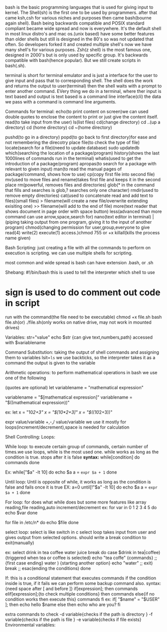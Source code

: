 bash is the basic programming languages that is used for giving input to kernel.
The Shell(sh) is the first one to be used by programmers.
after that came ksh,csh for various niches and purposes then came bash(bourne again shell).
Bash being backwards compatible and POSIX   standard compliant became wide spread and now is everywhere.
It's the default shell in most linux distro's and mac os.(unix based)
have some better features than older shells but still is designed in the 80's so was not updated that often.
So developers forked it and created multiple shell's now we have many shell's for various purposes.
Zsh(z shell) is the most famous one, designed in 2000's but is only used by specific group.
It's backwards compatible with bash(hence popular).
But we still create scripts in bash(.sh).

terminal is short for terminal emulator and is just a interface for the user to give input and pass that to corresponding shell.
The shell does the work and returns the output to user(terminal)
then the shell waits with a prompt to enter another command.
EVery thing we do in a terminal, where ther input is text based and output is text based is a command line interface(cli)
the data we pass with a command is command line arguments.

Commands for terminal:
echo(to print content on screen)we can used double quotes to enclose the content to print or just give the content itself.
read(to take input from the user)
ls(list files)
cd(change directory)
    cd ..(up a directory)
    cd (home directory)
    cd ~(home directory)

pushd(to go in a directory)
popd(to go back to first directory)for ease and not remembering the direcotry place
file(to check the type of file)
locate(search for a file)(need to update database)
    sudo updatedb
which(searching the location of a package/program)
history(shows the last 1000lines of commands run in the terminal)
whatis(used to get the introduction of a package/program)
apropas(to search for a package with relevant to given input)
man(to read the manual pages of package/command, shows how to use)
cp(copy first file into second file)
mv(used to move files and rename)takes first file and keeps it in the second place
rm(powerful, removes files and directories)
glob(* in the command that fills and searches is glob,? searches only one character)
rmdir(used to remove empty directories)
cat(used to concatenate read and add text to files)(small files)
    > filename(will create a new file/overwrite extending exisiting one)
    >> filename(will add to the end of file)
more(text reader that shows document in page order with space button)
less(advanced than more command can use arrow,space,search for)
nano(text editor in terminal)
|(piping taking output from one program, giving it to the input of another program)
chmod(changing permission for user,group,everyone to give read(4) write(2) execute(1) access.)chmod 755 or +x
killall(kills the process name given)


Bash Scripting:
just creating a file with all the commands to perform on execution is scripting.
we can use multiple shells for scripting.

most common and wide spread is bash can have extension .bash, or .sh

Shebang:
#!/bin/bash
this is used to tell the interpreter which shell to use
# sign is used to do comment out code in script
run with the command(the file need to be executable) chmod +x file.sh
bash file.sh(or)
./file.sh(only works on native drive, may not work in mounted drives)

Variables:
str="value"
echo $str
{can give text,numbers,path}
accessed with $variablename

Command Substitution:
taking the output of shell commands and assigning them to variables
lsit=`ls`
we use backticks, so the interpreter takes it as a command
the output is given to the variable

Arithmetic operations:
to perform mathematical operations in bash we use one of the following

(quotes are optional)
let variablename = "mathematical expression"

variablename = "$[mathematical expression]"
variablename = "$((mathematical expression))"

ex:
let x = "10*2+3"
x = "$[10*2+3]"
x = "$((10*2+3))"

expr value/variable +,-,/ value/variable
we use it mostly for loops(increment/decrement),space is needed for calculation

Shell Controlling:
Loops:

While loop:
to execute certain group of commands, certain number of times.we use loops, while is the most used one.
while works as long as the condition is true. stops after it is false
**syntax:**
while[condition]
do 
commands
done

Ex:
while["$a" -lt 10]
do
echo $a
a = `expr $a + 1`
done

Until loop:
Until is opposite of while, it works as long as the condition is false and fails once it is true
EX:
a=0
until[!"$a" -lt 10]
do
echo $a
a = `expr $a + 1`
done

For loop:
for does what while does but some more features like array reading,file reading,auto increment/decrement
ex:
for var in 0 1 2 3 4 5 
do 
echo $var
done

for file in /etc/n*
do
echo $file
done

select loop:
select is like switch in c
select loop takes input from user and gives output from selected options.
should write a break condition to exit(manually)

ex:
select drink in tea coffee water juice break
do
case $drink in
tea|coffee)              {triggered when tea or coffee is selected}
echo "tea coffe"        {commands}
;;                                  {first case ending}
water  )                         {starting another option}
echo "water"
;;
exit)
break
;;
esac(ending the conditions)
done

If:
this is a conditional statement that executes commands if the condition inside is true, if it fails we can perform some backup command also.
syntax:{need space after [ and before ]}
if[expression];
then
commands
elif[expression];{to check multiple conditions}
then 
commands
else{if no condition works then execute this}
commands
fi
ex:
if[ "$name" = "$USER" ];
then
echo hello $name
else
then 
echo who are you?
fi

extra commands to check
-d variable{checks if the path is directory }
-f variable{checks if the path is  file }
-e variable{checks if file exists}
Environmental variables:


































